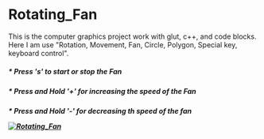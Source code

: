 # Rotating_Fan
This is the computer graphics project work with glut, c++, and code blocks. Here I am use "Rotation, Movement, Fan, Circle, Polygon,  Special key, keyboard control".
<h5>* Press 's' to start or stop the Fan</n>
<h5>* Press and Hold '+' for increasing the speed of the Fan
<h5>* Press and Hold '-' for decreasing th speed of the fan
 
 [![Rotating_Fan](https://img.youtube.com/vi/QEci6y-4pu4)](https://www.youtube.com/watch?v=QEci6y-4pu4)
